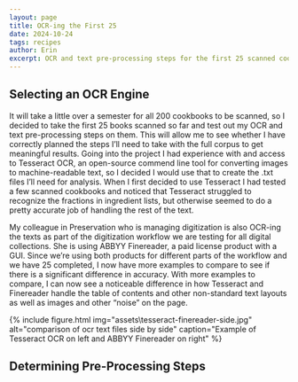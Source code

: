 ```yaml
---
layout: page
title: OCR-ing the First 25
date: 2024-10-24
tags: recipes
author: Erin
excerpt: OCR and text pre-processing steps for the first 25 scanned cookbooks
---
```

## Selecting an OCR Engine
It will take a little over a semester for all 200 cookbooks to be scanned, so I decided to take the first 25 books scanned so far and test out my OCR and text pre-processing steps on them. This will allow me to see whether I have correctly planned the steps I’ll need to take with the full corpus to get meaningful results. 
Going into the project I had experience with and access to Tesseract OCR, an open-source commend line tool for converting images to machine-readable text, so I decided I would use that to create the .txt files I’ll need for analysis. When I first decided to use Tesseract I had tested a few scanned cookbooks and noticed that Tesseract struggled to recognize the fractions in ingredient lists, but otherwise seemed to do a pretty accurate job of handling the rest of the text. 

My colleague in Preservation who is managing digitization is also OCR-ing the texts as part of the digitization workflow we are testing for all digital collections. She is using ABBYY Finereader, a paid license product with a GUI. Since we’re using both products for different parts of the workflow and we have 25 completed, I now have more examples to compare to see if there is a significant difference in accuracy. With more examples to compare, I can now see a noticeable difference in how Tesseract and Finereader handle the table of contents and other non-standard text layouts as well as images and other “noise” on the page. 

{% include figure.html img="assets\tesseract-finereader-side.jpg" alt="comparison of ocr text files side by side" caption="Example of Tesseract OCR on left and ABBYY Finereader on right" %}

## Determining Pre-Processing Steps

